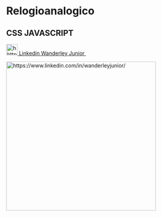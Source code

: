 # Relogioanalogico

## CSS JAVASCRIPT

<p>
  <a href="https://www.linkedin.com/in/wanderleyjunior/" rel="nofollow noreferrer">
    <img src="https://i.stack.imgur.com/gVE0j.png" alt="hhttps://www.linkedin.com/in/wanderleyjunior/" width="30"> 
    <a href="https://www.linkedin.com/in/wanderleyjunior/">Linkedin Wanderley Junior </a>
  </a> &nbsp; 

<p align="left">
  <a href="https://www.linkedin.com/in/wanderleyjunior/">
  <img src="https://thumbs.dreamstime.com/b/face-do-rel%C3%B3gio-do-vetor-tempo-f%C3%A1cil-da-mudan%C3%A7a-33264106.jpg" alt="https://www.linkedin.com/in/wanderleyjunior/" width="400" title="Projeto Python Django">
</a>  
</p>

